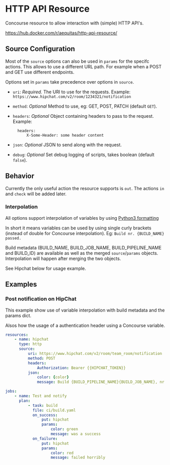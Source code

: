 # HTTP API Resource

Concourse resource to allow interaction with (simple) HTTP API's.

https://hub.docker.com/r/aequitas/http-api-resource/

## Source Configuration

Most of the `source` options can also be used in `params` for the specifc actions. This allows to use a different URL path. For example when a POST and GET use different endpoints.

Options set in `params` take precedence over options in `source`.

* `uri`: *Required.* The URI to use for the requests.
    Example: `https://www.hipchat.com/v2/room/1234321/notification`

* `method`: *Optional* Method to use, eg: GET, POST, PATCH (default `GET`).

* `headers`: *Optional* Object containing headers to pass to the request.
    Example:

        headers:
            X-Some-Header: some header content

* `json`: *Optional* JSON to send along with the request.

* `debug`: *Optional* Set debug logging of scripts, takes boolean (default `false`).

## Behavior

Currently the only useful action the resource supports is `out`. The actions `in` and `check` will be added later.

### Interpolation

All options support interpolation of variables by using [Python3 formatting](https://docs.python.org/3.5/library/stdtypes.html#str.format)

In short it means variables can be used by using single curly brackets (instead of double for Concourse interpolation). Eg: `Build nr. {BUILD_NAME} passed.`

Build metadata (BUILD_NAME, BUILD_JOB_NAME, BUILD_PIPELINE_NAME and BUILD_ID) are available as well as the merged `source`/`params` objects. Interpolation will happen after merging the two objects.

See Hipchat below for usage example.

## Examples

### Post notification on HipChat

This example show use of variable interpolation with build metadata and the params dict.

Alsos how the usage of a authentication header using a Concourse variable.


```yaml
resources:
    - name: hipchat
      type: http
      source:
          uri: https://www.hipchat.com/v2/room/team_room/notification
          method: POST
          headers:
              Authorization: Bearer {{HIPCHAT_TOKEN}}
          json:
              color: {color}
              message: Build {BUILD_PIPELINE_NAME}{BUILD_JOB_NAME}, nr: {BUILD_NAME} {message}!

jobs:
    - name: Test and notify
      plan:
          - task: build
            file: ci/build.yaml
            on_success:
                put: hipchat
                params:
                    color: green
                    message: was a success
            on_failure:
                put: hipchat
                params:
                    color: red
                    message: failed horribly

```
